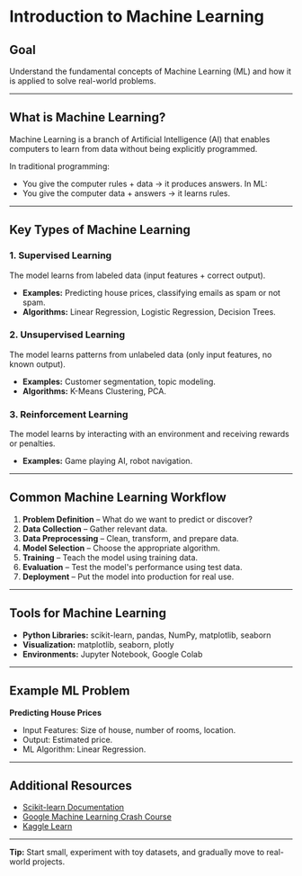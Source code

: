 # Introduction to Machine Learning

## Goal
Understand the fundamental concepts of Machine Learning (ML) and how it is applied to solve real-world problems.

---

## What is Machine Learning?
Machine Learning is a branch of Artificial Intelligence (AI) that enables computers to learn from data without being explicitly programmed.

In traditional programming:
- You give the computer rules + data → it produces answers.
In ML:
- You give the computer data + answers → it learns rules.

---

## Key Types of Machine Learning

### 1. **Supervised Learning**
The model learns from labeled data (input features + correct output).
- **Examples:** Predicting house prices, classifying emails as spam or not spam.
- **Algorithms:** Linear Regression, Logistic Regression, Decision Trees.

### 2. **Unsupervised Learning**
The model learns patterns from unlabeled data (only input features, no known output).
- **Examples:** Customer segmentation, topic modeling.
- **Algorithms:** K-Means Clustering, PCA.

### 3. **Reinforcement Learning**
The model learns by interacting with an environment and receiving rewards or penalties.
- **Examples:** Game playing AI, robot navigation.

---

## Common Machine Learning Workflow
1. **Problem Definition** – What do we want to predict or discover?
2. **Data Collection** – Gather relevant data.
3. **Data Preprocessing** – Clean, transform, and prepare data.
4. **Model Selection** – Choose the appropriate algorithm.
5. **Training** – Teach the model using training data.
6. **Evaluation** – Test the model's performance using test data.
7. **Deployment** – Put the model into production for real use.

---

## Tools for Machine Learning
- **Python Libraries:** scikit-learn, pandas, NumPy, matplotlib, seaborn
- **Visualization:** matplotlib, seaborn, plotly
- **Environments:** Jupyter Notebook, Google Colab

---

## Example ML Problem
**Predicting House Prices**
- Input Features: Size of house, number of rooms, location.
- Output: Estimated price.
- ML Algorithm: Linear Regression.

---

## Additional Resources
- [Scikit-learn Documentation](https://scikit-learn.org/)
- [Google Machine Learning Crash Course](https://developers.google.com/machine-learning/crash-course)
- [Kaggle Learn](https://www.kaggle.com/learn)

---

**Tip:** Start small, experiment with toy datasets, and gradually move to real-world projects.
